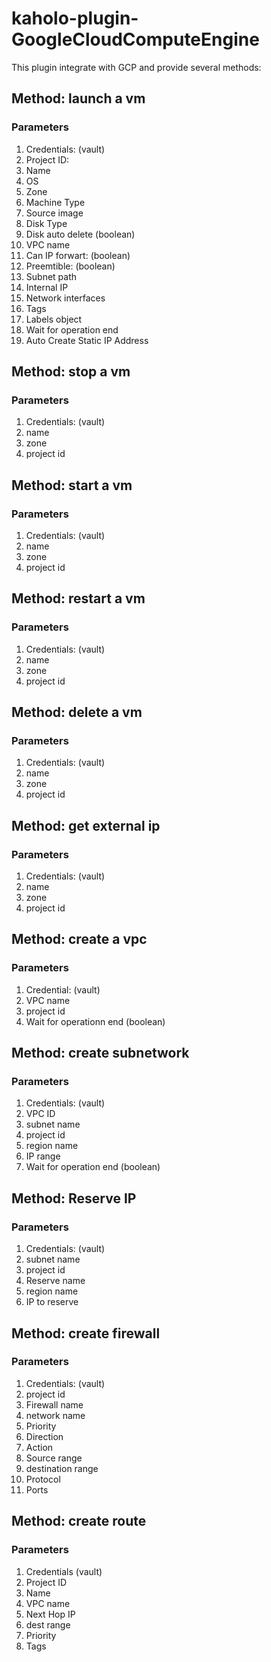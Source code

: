 # kaholo-plugin-GoogleCloudComputeEngine

This plugin integrate with GCP and provide several methods:

## Method: launch a vm

### Parameters
1. Credentials: (vault)
2. Project ID: 
3. Name
4. OS
5. Zone
6. Machine Type
7. Source image
8. Disk Type
9. Disk auto delete (boolean)
10. VPC name
11. Can IP forwart: (boolean)
12. Preemtible: (boolean)
13. Subnet path
14. Internal IP
15. Network interfaces
16. Tags
17. Labels object
18. Wait for operation end
19. Auto Create Static IP Address

## Method: stop a vm

### Parameters
1. Credentials: (vault)
2. name
3. zone
4. project id

## Method: start a vm

### Parameters
1. Credentials: (vault)
2. name
3. zone
4. project id

## Method: restart a vm

### Parameters
1. Credentials: (vault)
2. name
3. zone
4. project id

## Method: delete a vm

### Parameters
1. Credentials: (vault)
2. name
3. zone
4. project id

## Method: get external ip

### Parameters
1. Credentials: (vault)
2. name
3. zone
4. project id

## Method: create a vpc

### Parameters
1. Credential: (vault)
2. VPC name
3. project id
4. Wait for operationn end (boolean)

## Method: create subnetwork

### Parameters
1. Credentials: (vault)
2. VPC ID
3. subnet name
4. project id
5. region name
6. IP range
7. Wait for operation end (boolean)

## Method: Reserve IP

### Parameters
1. Credentials: (vault)
2. subnet name
3. project id
4. Reserve name
5. region name
6. IP to reserve

## Method: create firewall

### Parameters
1. Credentials: (vault)
2. project id
3. Firewall name
4. network name
5. Priority
6. Direction
7. Action
8. Source range
9. destination range
10. Protocol
11. Ports

## Method: create route

### Parameters
1. Credentials (vault)
2. Project ID
3. Name
4. VPC name
5. Next Hop IP
6. dest range
7. Priority
8. Tags
